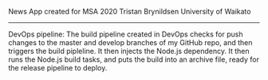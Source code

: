 News App created for MSA 2020
Tristan Brynildsen
University of Waikato

----
DevOps pipeline:
The build pipeline created in DevOps checks for push changes to the master and develop branches of my GitHub repo, and then triggers the build pipleline.
It then injects the Node.js dependency.
It then runs the Node.js build tasks, and puts the build into an archive file, ready for the release pipeline to deploy.